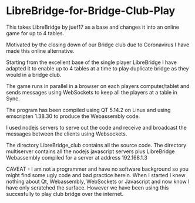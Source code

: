 # LibreBridge-for-Bridge-Club-Play
This takes LibreBridge by juef17 as a base and changes it into an online game for up to 4 tables.

Motivated by the closing down of our Bridge club due to Coronavirus I have made this online alternative.

Starting from the excellent base of the single player LibreBridge I have adapted it to enable up to 4 tables at a time
to play duplicate bridge as they would in a bridge club.

The game runs in parallel in a browser on each players computer/tablet and sends messages using WebSockets to keep all
the players at a table in Sync.

The program has been compiled using QT 5.14.2 on Linux and using emscripten 1.38.30 to produce the Webassembly code.

I used nodejs servers to serve out the code and receive and broadcast the messages between the clients using Websockets.

The directory LibreBridge_club contains all the source code.
The directory multiserver contains all the nodejs javascript servers plus LibreBridge Webassembly compiled for a server at address 192.168.1.3

CAVEAT  - I am not a programmer and have no software background so you might find some ugly code and bad practice herein.
When I started I knew nothing about Qt, Webassembly, WebSockets or Javascript and now know I have only scratched the surface.
However we have been using this succesfully to play club bridge over the internet.

